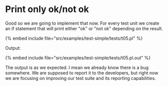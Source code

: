 # Print only ok/not ok


Good so we are going to implement that now. For every test unit we
create an if statement that will print either "ok" or "not ok"
depending on the result.


{% embed include file="src/examples/test-simple/tests/t05.pl" %}


Output:


{% embed include file="src/examples/test-simple/tests/t05.pl.out" %}


The output is as we expected. I mean we already know there is a bug somewhere.
We are supposed to report it to the developers, but right now we are focusing on improving our
test suite and its reporting capabilities.




